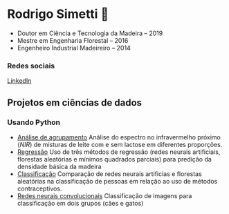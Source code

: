# Rodrigo Simetti 👋

- Doutor em Ciência e Tecnologia da Madeira – 2019
- Mestre em Engenharia Florestal – 2016
- Engenheiro Industrial Madeireiro – 2014

### Redes sociais
[LinkedIn](https://www.linkedin.com/in/rodrigosimetti/)

## Projetos em ciências de dados

### Usando Python 
 - [Análise de agrupamento](https://github.com/Rsimetti/cursoAP2020/blob/master/Semana4_Analise_de_Agrupamento.ipynb)
 Análise do espectro no infravermelho próximo (*NIR*) de misturas de leite com e sem lactose em diferentes proporções.
 - [Regressão](https://github.com/Rsimetti/cursoAP2020/blob/master/Semana05_Regressao_NIR.ipynb)
 Uso de três métodos de regressão (redes neurais artificiais, florestas aleatórias e mínimos quadrados parciais) para predição da densidade básica da madeira
 - [Classificação](https://github.com/Rsimetti/cursoAP2020/blob/master/Semana03_RNA_x_RF.ipynb)
 Comparação de redes neurais artificias e florestas aleatórias na classificação de pessoas em relação ao uso de métodos contraceptivos. 
- [Redes neurais convolucionais](https://github.com/Rsimetti/cursoAP2020/blob/master/Semana06_CNN.ipynb)
Classificação de imagens para classificação em dois grupos (cães e gatos)


<!--
**Rsimetti/Rsimetti** is a ✨ _special_ ✨ repository because its `README.md` (this file) appears on your GitHub profile.

Here are some ideas to get you started:

- 🔭 I’m currently working on ...
- 🌱 I’m currently learning ...
- 👯 I’m looking to collaborate on ...
- 🤔 I’m looking for help with ...
- 💬 Ask me about ...
- 📫 How to reach me: ...
- 😄 Pronouns: ...
- ⚡ Fun fact: ...
-->
